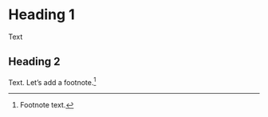 Heading 1
=========

Text

Heading 2
---------

Text. Let’s add a footnote.[^1]

[^1]: Footnote text.
